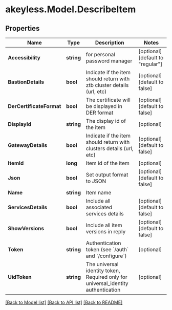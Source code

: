 # akeyless.Model.DescribeItem

## Properties

Name | Type | Description | Notes
------------ | ------------- | ------------- | -------------
**Accessibility** | **string** | for personal password manager | [optional] [default to "regular"]
**BastionDetails** | **bool** | Indicate if the item should return with ztb cluster details (url, etc) | [optional] [default to false]
**DerCertificateFormat** | **bool** | The certificate will be displayed in DER format | [optional] [default to false]
**DisplayId** | **string** | The display id of the item | [optional] 
**GatewayDetails** | **bool** | Indicate if the item should return with clusters details (url, etc) | [optional] [default to false]
**ItemId** | **long** | Item id of the item | [optional] 
**Json** | **bool** | Set output format to JSON | [optional] [default to false]
**Name** | **string** | Item name | 
**ServicesDetails** | **bool** | Include all associated services details | [optional] [default to false]
**ShowVersions** | **bool** | Include all item versions in reply | [optional] [default to false]
**Token** | **string** | Authentication token (see &#x60;/auth&#x60; and &#x60;/configure&#x60;) | [optional] 
**UidToken** | **string** | The universal identity token, Required only for universal_identity authentication | [optional] 

[[Back to Model list]](../README.md#documentation-for-models) [[Back to API list]](../README.md#documentation-for-api-endpoints) [[Back to README]](../README.md)

